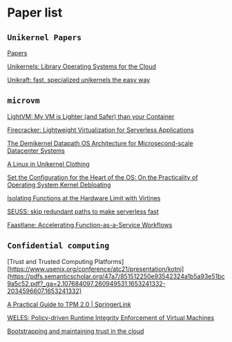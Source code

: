 # Paper list

## `Unikernel Papers`
[Papers](https://github.com/olivierpierre/unikernel-papers)

[Unikernels: Library Operating Systems for the Cloud](https://anil.recoil.org/papers/2013-asplos-mirage.pdf)

[Unikraft: fast, specialized unikernels the easy way](https://dl.acm.org/doi/abs/10.1145/3447786.3456248)

## `microvm`



[LightVM: My VM is Lighter (and Safer) than your Container](https://dl.acm.org/doi/pdf/10.1145/3132747.3132763)

[Firecracker: Lightweight Virtualization for Serverless Applications](https://www.usenix.org/system/files/nsdi20-paper-agache.pdf)

[The Demikernel Datapath OS Architecture for Microsecond-scale Datacenter Systems](https://dl.acm.org/doi/pdf/10.1145/3477132.3483569)

[A Linux in Unikernel Clothing](https://dl.acm.org/doi/pdf/10.1145/3342195.3387526)

[Set the Configuration for the Heart of the OS: On the Practicality of Operating System Kernel Debloating](https://dl.acm.org/doi/pdf/10.1145/3379469)

[Isolating Functions at the Hardware Limit with Virtines ](https://arxiv.org/abs/2104.11324)

[SEUSS: skip redundant paths to make serverless fast](https://dl.acm.org/doi/10.1145/3342195.3392698)

[Faastlane: Accelerating Function-as-a-Service Workflows](https://www.usenix.org/conference/atc21/presentation/kotni)

## `Confidential computing`

[Trust and Trusted Computing Platforms][https://www.usenix.org/conference/atc21/presentation/kotni](https://pdfs.semanticscholar.org/47a7/851512250e93542324a1b5a93e51bc9a5c52.pdf?_ga=2.107684097.260949531.1653241332-2034596607.1653241332)

[A Practical Guide to TPM 2.0 | SpringerLink](https://link.springer.com/book/10.1007/978-1-4302-6584-9)

[WELES: Policy-driven Runtime Integrity Enforcement of Virtual
Machines](https://arxiv.org/pdf/2104.14862.pdf)

[Bootstrapping and maintaining trust in the cloud](https://dl.acm.org/doi/10.1145/2991079.2991104)

